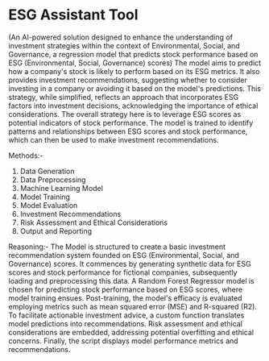 # ESG Assistant Tool

(An AI-powered solution designed to enhance the understanding of investment strategies within the context of Environmental, Social, and Governance, a regression model that predicts stock performance based on ESG (Environmental, Social, Governance) scores)
The model aims to predict how a company's stock is likely to perform based on its ESG metrics. It also provides investment recommendations, suggesting whether to consider investing in a company or avoiding it based on the model's predictions. This strategy, while simplified, reflects an approach that incorporates ESG factors into investment decisions, acknowledging the importance of ethical considerations. The overall strategy here is to leverage ESG scores as potential indicators of stock performance. The model is trained to identify patterns and relationships between ESG scores and stock performance, which can then be used to make investment recommendations.

Methods:-
1. Data Generation 
2. Data Preprocessing 
3. Machine Learning Model 
4. Model Training
5. Model Evaluation
6. Investment Recommendations
7. Risk Assessment and Ethical Considerations 
8. Output and Reporting

Reasoning:-
The Model is structured to create a basic investment recommendation system founded on ESG (Environmental, Social, and Governance) scores. It commences by generating synthetic data for ESG scores and stock performance for fictional companies, subsequently loading and preprocessing this data. A Random Forest Regressor model is chosen for predicting stock performance based on ESG scores, where model training ensues. Post-training, the model's efficacy is evaluated employing metrics such as mean squared error (MSE) and R-squared (R2). To facilitate actionable investment advice, a custom function translates model predictions into recommendations. Risk assessment and ethical considerations are embedded, addressing potential overfitting and ethical concerns. Finally, the script displays model performance metrics and recommendations. 
